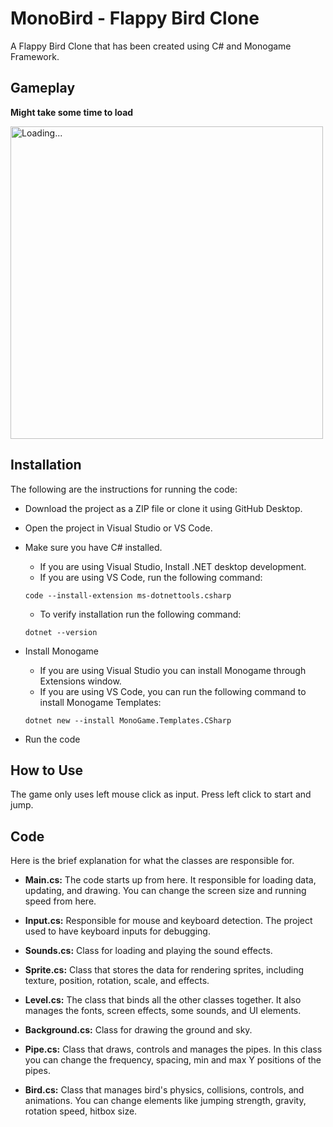 # MonoBird - Flappy Bird Clone

A Flappy Bird Clone that has been created using C# and Monogame Framework.

## Gameplay

**Might take some time to load**

<img src="https://github.com/user-attachments/assets/1c36bec6-261b-413c-8be7-48c9d0fcf076" alt="Loading..." width="500">

## Installation

The following are the instructions for running the code:

- Download the project as a ZIP file or clone it using GitHub Desktop.
- Open the project in Visual Studio or VS Code.
- Make sure you have C# installed.
  - If you are using Visual Studio, Install .NET desktop development.
  - If you are using VS Code, run the following command:
    
  ```
  code --install-extension ms-dotnettools.csharp
  ```
  
  - To verify installation run the following command:
    
  ```
  dotnet --version
  ```
  
- Install Monogame
  - If you are using Visual Studio you can install Monogame through Extensions window.
  - If you are using VS Code, you can run the following command to install Monogame Templates:
    
  ```
  dotnet new --install MonoGame.Templates.CSharp
  ```

- Run the code

## How to Use

The game only uses left mouse click as input. Press left click to start and jump.

## Code

Here is the brief explanation for what the classes are responsible for.  

- **Main.cs:** The code starts up from here. It responsible for loading data, updating, and drawing. You can change the screen size and running speed from here.

- **Input.cs:** Responsible for mouse and keyboard detection. The project used to have keyboard inputs for debugging.

- **Sounds.cs:** Class for loading and playing the sound effects.

- **Sprite.cs:** Class that stores the data for rendering sprites, including texture, position, rotation, scale, and effects.

- **Level.cs:** The class that binds all the other classes together. It also manages the fonts, screen effects, some sounds, and UI elements. 

- **Background.cs:** Class for drawing the ground and sky.

- **Pipe.cs:** Class that draws, controls and manages the pipes. In this class you can change the frequency, spacing, min and max Y positions of the pipes.

- **Bird.cs:** Class that manages bird's physics, collisions, controls, and animations. You can change elements like jumping strength, gravity, rotation speed, hitbox size. 
